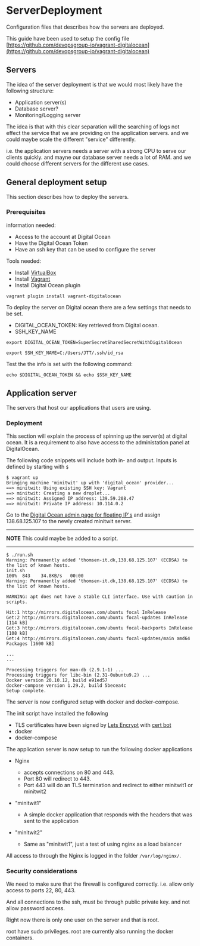 # ServerDeployment

Configuration files that describes how the servers are deployed.

This guide have been used to setup the config file [https://github.com/devopsgroup-io/vagrant-digitalocean](https://github.com/devopsgroup-io/vagrant-digitalocean)

## Servers

The idea of the server deployment is that we would most likely have the following structure:

- Application server(s)
- Database server?
- Monitoring/Logging server

The idea is that with this clear separation will the searching of logs not effect the service that we are providing on the application servers. and we could maybe scale the different "service" differently.

i.e. the application servers needs a server with a strong CPU to serve our clients quickly. and mayne our database server needs a lot of RAM. and we could choose different servers for the different use cases.

## General deployment setup

This section describes how to deploy the servers.

### Prerequisites

information needed:

- Access to the account at Digital Ocean
- Have the Digital Ocean Token
- Have an ssh key that can be used to configure the server

Tools needed:

- Install [VirtualBox](https://www.virtualbox.org/)
- Install [Vagrant](https://www.vagrantup.com/)
- Install Digital Ocean plugin

``` shell
vagrant plugin install vagrant-digitalocean
```

To deploy the server on Digital ocean there are a few settings that needs to be set.

- DIGITAL_OCEAN_TOKEN: Key retrieved from Digital ocean.
- SSH_KEY_NAME

```shell
export DIGITAL_OCEAN_TOKEN=SuperSecretSharedSecretWithDigitalOcean
```

```shell
export SSH_KEY_NAME=C:/Users/JTT/.ssh/id_rsa
```

Test the the info is set with the following command:

```shell
echo $DIGITAL_OCEAN_TOKEN && echo $SSH_KEY_NAME
```

## Application server

The servers that host our applications that users are using.

### Deployment

This section will explain the process of spinning up the server(s) at digital ocean. It is a requirement to also have access to the administation panel at DigitalOcean.

The following code snippets will include both in- and output. Inputs is defined by starting with `$`

```shell
$ vagrant up
Bringing machine 'minitwit' up with 'digital_ocean' provider...
==> minitwit: Using existing SSH key: Vagrant
==> minitwit: Creating a new droplet...
==> minitwit: Assigned IP address: 139.59.208.47
==> minitwit: Private IP address: 10.114.0.2
```

Go to the [Digital Ocean admin page for floating IP's](https://cloud.digitalocean.com/networking/floating_ips) and assign 138.68.125.107 to the newly created minitwit server.

---

**NOTE** This could maybe be added to a script.

---

```shell
$ ./run.sh
Warning: Permanently added 'thomsen-it.dk,138.68.125.107' (ECDSA) to the list of known hosts.
init.sh                                                                                                                                                       100%  843    34.8KB/s   00:00    
Warning: Permanently added 'thomsen-it.dk,138.68.125.107' (ECDSA) to the list of known hosts.

WARNING: apt does not have a stable CLI interface. Use with caution in scripts.

Hit:1 http://mirrors.digitalocean.com/ubuntu focal InRelease
Get:2 http://mirrors.digitalocean.com/ubuntu focal-updates InRelease [114 kB]
Get:3 http://mirrors.digitalocean.com/ubuntu focal-backports InRelease [108 kB]
Get:4 http://mirrors.digitalocean.com/ubuntu focal-updates/main amd64 Packages [1600 kB]

...
...

Processing triggers for man-db (2.9.1-1) ...
Processing triggers for libc-bin (2.31-0ubuntu9.2) ...
Docker version 20.10.12, build e91ed57
docker-compose version 1.29.2, build 5becea4c
Setup complete.
```

The server is now configured setup with docker and docker-compose.

The init script have installed the following

- TLS certificates have been signed by [Lets Encrypt](https://letsencrypt.org/) with [cert bot](https://certbot.eff.org/)
- docker
- docker-compose

The application server is now setup to run the following docker applications

- Nginx
  - accepts connections on 80 and 443.
  - Port 80 will redirect to 443.
  - Port 443 will do an TLS termination and redirect to either minitwit1 or minitwit2

- "minitwit1"
  - A simple docker application that responds with the headers that was sent to the application

- "minitwit2"
  - Same as "minitwit1", just a test of using nginx as a load balancer

All access to through the Nginx is logged in the folder `/var/log/nginx/`.

### Security considerations

We need to make sure that the firewall is configured correctly. i.e. allow only access to ports 22, 80, 443.

And all connections to the ssh, must be through public private key. and not allow password access.

Right now there is only one user on the server and that is root.

root have sudo privileges. root are currently also running the docker containers.
